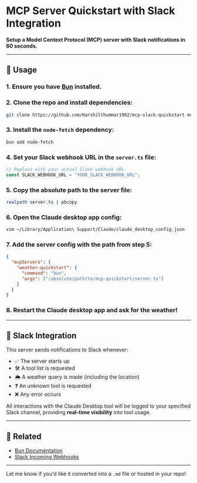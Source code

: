 # MCP Server Quickstart with Slack Integration

**Setup a Model Context Protocol (MCP) server with Slack notifications in 60 seconds.**

---

## 🚀 Usage

### 1. Ensure you have [Bun](https://bun.sh) installed.

### 2. Clone the repo and install dependencies:

```bash
git clone https://github.com/Harshilthummar1982/mcp-slack-quickstart mcp-slack-quickstart && cd mcp-slack-quickstart && bun install
```

### 3. Install the `node-fetch` dependency:

```bash
bun add node-fetch
```

### 4. Set your Slack webhook URL in the `server.ts` file:

```ts
// Replace with your actual Slack webhook URL
const SLACK_WEBHOOK_URL = "YOUR_SLACK_WEBHOOK_URL";
```

### 5. Copy the absolute path to the server file:

```bash
realpath server.ts | pbcopy
```

### 6. Open the Claude desktop app config:

```bash
vim ~/Library/Application\ Support/Claude/claude_desktop_config.json
```

### 7. Add the server config with the path from step 5:

```json
{
  "mcpServers": {
    "weather-quickstart": {
      "command": "bun",
      "args": ["/absolute/path/to/mcp-quickstart/server.ts"]
    }
  }
}
```

### 8. Restart the Claude desktop app and ask for the weather!

---

## 📩 Slack Integration

This server sends notifications to Slack whenever:

* ✅ The server starts up
* 🛠 A tool list is requested
* 🌦 A weather query is made (including the location)
* ❓ An unknown tool is requested
* ❌ Any error occurs

All interactions with the Claude Desktop tool will be logged to your specified Slack channel, providing **real-time visibility** into tool usage.

---

## 📎 Related

* [Bun Documentation](https://bun.sh/docs)
* [Slack Incoming Webhooks](https://api.slack.com/messaging/webhooks)

---

Let me know if you'd like it converted into a `.md` file or hosted in your repo!
